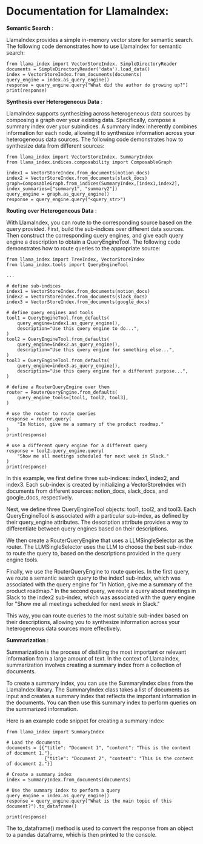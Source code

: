 # Documentation for LlamaIndex:

**Semantic Search** : 

LlamaIndex provides a simple in-memory vector store for semantic search. The following code demonstrates how to use LlamaIndex for semantic search:
```
from llama_index import VectorStoreIndex, SimpleDirectoryReader
documents = SimpleDirectoryReader('data').load_data()
index = VectorStoreIndex.from_documents(documents)
query_engine = index.as_query_engine()
response = query_engine.query("What did the author do growing up?")
print(response)
```
**Synthesis over Heterogeneous Data** :

LlamaIndex supports synthesizing across heterogeneous data sources by composing a graph over your existing data. Specifically, compose a summary index over your subindices. A summary index inherently combines information for each node, allowing it to synthesize information across your heterogeneous data sources. The following code demonstrates how to synthesize data from different sources:
```
from llama_index import VectorStoreIndex, SummaryIndex
from llama_index.indices.composability import ComposableGraph

index1 = VectorStoreIndex.from_documents(notion_docs)
index2 = VectorStoreIndex.from_documents(slack_docs)
graph=ComposableGraph.from_indices(SummaryIndex,[index1,index2], 
index_summaries=["summary1", "summary2"])
query_engine = graph.as_query_engine()
response = query_engine.query("<query_str>")
```
**Routing over Heterogeneous Data** : 

With LlamaIndex, you can route to the corresponding source based on the query provided. First, build the sub-indices over different data sources. Then construct the corresponding query engines, and give each query engine a description to obtain a QueryEngineTool. The following code demonstrates how to route queries to the appropriate source:
```
from llama_index import TreeIndex, VectorStoreIndex
from llama_index.tools import QueryEngineTool

...

# define sub-indices
index1 = VectorStoreIndex.from_documents(notion_docs)
index2 = VectorStoreIndex.from_documents(slack_docs)
index3 = VectorStoreIndex.from_documents(google_docs)

# define query engines and tools
tool1 = QueryEngineTool.from_defaults(
    query_engine=index1.as_query_engine(),
    description="Use this query engine to do...",
)
tool2 = QueryEngineTool.from_defaults(
    query_engine=index2.as_query_engine(),
    description="Use this query engine for something else...",
)
tool3 = QueryEngineTool.from_defaults(
    query_engine=index3.as_query_engine(),
    description="Use this query engine for a different purpose...",
)

# define a RouterQueryEngine over them
router = RouterQueryEngine.from_defaults(
    query_engine_tools=[tool1, tool2, tool3],
)

# use the router to route queries
response = router.query(
    "In Notion, give me a summary of the product roadmap."
)
print(response)

# use a different query engine for a different query
response = tool2.query_engine.query(
    "Show me all meetings scheduled for next week in Slack."
)
print(response)
```
In this example, we first define three sub-indices: index1, index2, and index3. Each sub-index is created by initializing a VectorStoreIndex with documents from different sources: notion_docs, slack_docs, and google_docs, respectively.

Next, we define three QueryEngineTool objects: tool1, tool2, and tool3. Each QueryEngineTool is associated with a particular sub-index, as defined by their query_engine attributes. The description attribute provides a way to differentiate between query engines based on their descriptions.

We then create a RouterQueryEngine that uses a LLMSingleSelector as the router. The LLMSingleSelector uses the LLM to choose the best sub-index to route the query to, based on the descriptions provided in the query engine tools.

Finally, we use the RouterQueryEngine to route queries. In the first query, we route a semantic search query to the index1 sub-index, which was associated with the query engine for "In Notion, give me a summary of the product roadmap." In the second query, we route a query about meetings in Slack to the index2 sub-index, which was associated with the query engine for "Show me all meetings scheduled for next week in Slack."

This way, you can route queries to the most suitable sub-index based on their descriptions, allowing you to synthesize information across your heterogeneous data sources more effectively.

**Summarization** : 

Summarization is the process of distilling the most important or relevant information from a large amount of text. In the context of LlamaIndex, summarization involves creating a summary index from a collection of documents.

To create a summary index, you can use the SummaryIndex class from the LlamaIndex library. The SummaryIndex class takes a list of documents as input and creates a summary index that reflects the important information in the documents. You can then use this summary index to perform queries on the summarized information.

Here is an example code snippet for creating a summary index:

```
from llama_index import SummaryIndex

# Load the documents
documents = [{"title": "Document 1", "content": "This is the content of document 1."},
              {"title": "Document 2", "content": "This is the content of document 2."}]

# Create a summary index
index = SummaryIndex.from_documents(documents)

# Use the summary index to perform a query
query_engine = index.as_query_engine()
response = query_engine.query("What is the main topic of this document?").to_dataframe()

print(response)

```
The to_dataframe() method is used to convert the response from an object to a pandas dataframe, which is then printed to the console.
